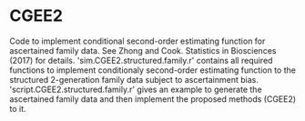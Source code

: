 # CGEE2
Code to implement conditional second-order estimating function for ascertained family data.
See Zhong and Cook. Statistics in Biosciences (2017) for details.
'sim.CGEE2.structured.family.r' contains all required functions to implement conditionaly second-order estimating function to the structured 2-generation family data subject to ascertainment bias.
'script.CGEE2.structured.family.r' gives an example to generate the ascertained family data and then implement the proposed methods (CGEE2) to it. 
